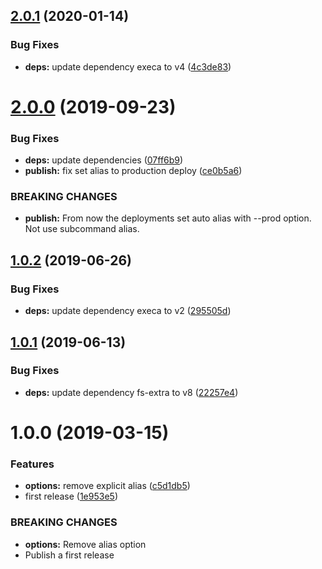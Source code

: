 ## [2.0.1](https://github.com/eclass/semantic-release-now/compare/v2.0.0...v2.0.1) (2020-01-14)


### Bug Fixes

* **deps:** update dependency execa to v4 ([4c3de83](https://github.com/eclass/semantic-release-now/commit/4c3de83f20a5c869d435d094fbd06d8f79f2540f))

# [2.0.0](https://github.com/eclass/semantic-release-now/compare/v1.0.2...v2.0.0) (2019-09-23)


### Bug Fixes

* **deps:** update dependencies ([07ff6b9](https://github.com/eclass/semantic-release-now/commit/07ff6b9))
* **publish:** fix set alias to production deploy ([ce0b5a6](https://github.com/eclass/semantic-release-now/commit/ce0b5a6))


### BREAKING CHANGES

* **publish:** From now the deployments set auto alias with --prod option. Not use subcommand alias.

## [1.0.2](https://github.com/eclass/semantic-release-now/compare/v1.0.1...v1.0.2) (2019-06-26)


### Bug Fixes

* **deps:** update dependency execa to v2 ([295505d](https://github.com/eclass/semantic-release-now/commit/295505d))

## [1.0.1](https://github.com/eclass/semantic-release-now/compare/v1.0.0...v1.0.1) (2019-06-13)


### Bug Fixes

* **deps:** update dependency fs-extra to v8 ([22257e4](https://github.com/eclass/semantic-release-now/commit/22257e4))

# 1.0.0 (2019-03-15)


### Features

* **options:** remove explicit alias ([c5d1db5](https://github.com/eclass/semantic-release-now/commit/c5d1db5))
* first release ([1e953e5](https://github.com/eclass/semantic-release-now/commit/1e953e5))


### BREAKING CHANGES

* **options:** Remove alias option
* Publish a first release
